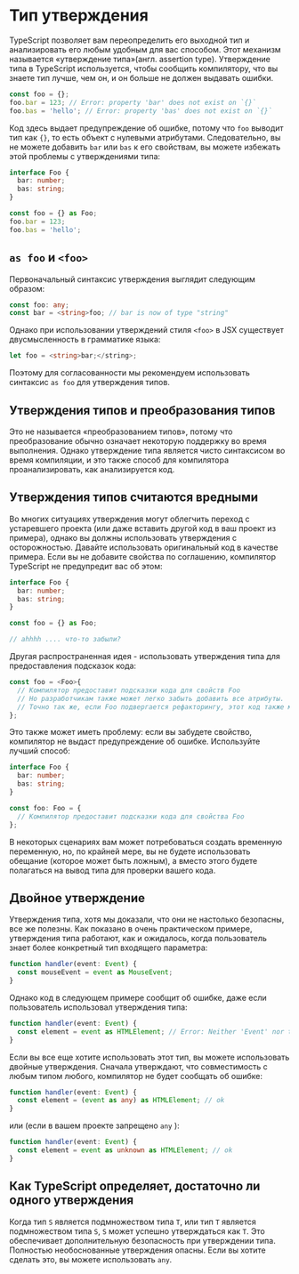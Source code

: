 # Тип утверждения

TypeScript позволяет вам переопределить его выходной тип и анализировать его любым удобным для вас способом. Этот механизм называется «утверждение типа»\(англ. assertion type\). Утверждение типа в TypeScript используется, чтобы сообщить компилятору, что вы знаете тип лучше, чем он, и он больше не должен выдавать ошибки.

```typescript
const foo = {};
foo.bar = 123; // Error: property 'bar' does not exist on `{}`
foo.bas = 'hello'; // Error: property 'bas' does not exist on `{}`
```

Код здесь выдает предупреждение об ошибке, потому что `foo` выводит тип как `{}`, то есть объект с нулевыми атрибутами. Следовательно, вы не можете добавить `bar` или `bas` к его свойствам, вы можете избежать этой проблемы с утверждениями типа:

```typescript
interface Foo {
  bar: number;
  bas: string;
}

const foo = {} as Foo;
foo.bar = 123;
foo.bas = 'hello';
```

## `as foo` и `<foo>`

Первоначальный синтаксис утверждения выглядит следующим образом:

```typescript
const foo: any;
const bar = <string>foo; // bar is now of type "string"
```

Однако при использовании утверждений стиля `<foo>` в JSX существует двусмысленность в грамматике языка:

```typescript
let foo = <string>bar;</string>;
```

Поэтому для согласованности мы рекомендуем использовать синтаксис `as foo` для утверждения типов.

## Утверждения типов и преобразования типов

Это не называется «преобразованием типов», потому что преобразование обычно означает некоторую поддержку во время выполнения. Однако утверждение типа является чисто синтаксисом во время компиляции, и это также способ для компилятора проанализировать, как анализируется код.

## Утверждения типов считаются вредными

Во многих ситуациях утверждения могут облегчить переход с устаревшего проекта \(или даже вставить другой код в ваш проект из примера\), однако вы должны использовать утверждения с осторожностью. Давайте использовать оригинальный код в качестве примера. Если вы не добавите свойства по соглашению, компилятор TypeScript не предупредит вас об этом:

```typescript
interface Foo {
  bar: number;
  bas: string;
}

const foo = {} as Foo;

// ahhhh .... что-то забыли?
```

Другая распространенная идея - использовать утверждения типа для предоставления подсказок кода:

```typescript
const foo = <Foo>{
  // Компилятор предоставит подсказки кода для свойств Foo
  // Но разработчикам также может легко забыть добавить все атрибуты.
  // Точно так же, если Foo подвергается рефакторингу, этот код также может быть нарушен (например, добавлено новое свойство).
};
```

Это также может иметь проблему: если вы забудете свойство, компилятор не выдаст предупреждение об ошибке. Используйте лучший способ:

```typescript
interface Foo {
  bar: number;
  bas: string;
}

const foo: Foo = {
  // Компилятор предоставит подсказки кода для свойства Foo
};
```

В некоторых сценариях вам может потребоваться создать временную переменную, но, по крайней мере, вы не будете использовать обещание \(которое может быть ложным\), а вместо этого будете полагаться на вывод типа для проверки вашего кода.

## Двойное утверждение

Утверждения типа, хотя мы доказали, что они не настолько безопасны, все же полезны. Как показано в очень практическом примере, утверждения типа работают, как и ожидалось, когда пользователь знает более конкретный тип входящего параметра:

```typescript
function handler(event: Event) {
  const mouseEvent = event as MouseEvent;
}
```

Однако код в следующем примере сообщит об ошибке, даже если пользователь использовал утверждения типа:

```typescript
function handler(event: Event) {
  const element = event as HTMLElement; // Error: Neither 'Event' nor type 'HTMLElement' is assignable to the other
}
```

Если вы все еще хотите использовать этот тип, вы можете использовать двойные утверждения. Сначала утверждают, что совместимость с любым типом любого, компилятор не будет сообщать об ошибке:

```typescript
function handler(event: Event) {
  const element = (event as any) as HTMLElement; // ok
}
```

или \(если в вашем проекте запрещено `any` \):

```typescript
function handler(event: Event) {
  const element = event as unknown as HTMLElement; // ok
}
```

## Как TypeScript определяет, достаточно ли одного утверждения

Когда тип `S` является подмножеством типа `T`, или тип `T` является подмножеством типа `S`, `S` может успешно утверждаться как `T`. Это обеспечивает дополнительную безопасность при утверждении типа. Полностью необоснованные утверждения опасны. Если вы хотите сделать это, вы можете использовать `any`.

